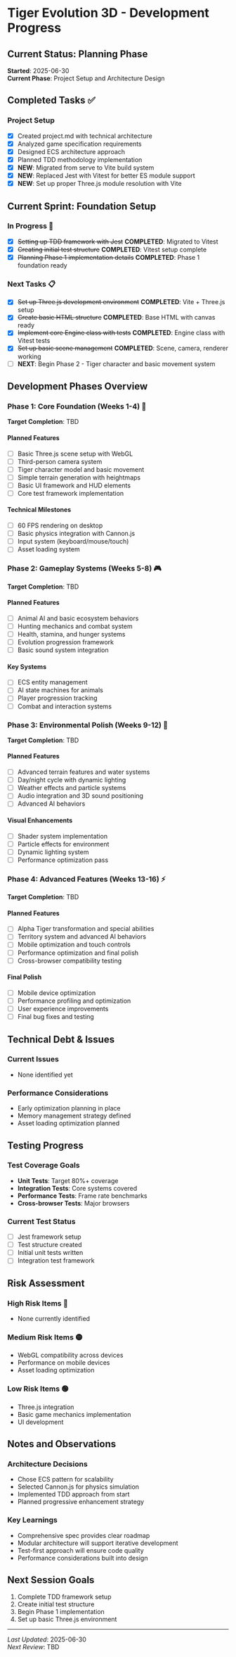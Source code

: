 # Tiger Evolution 3D - Development Progress

## Current Status: Planning Phase
**Started**: 2025-06-30  
**Current Phase**: Project Setup and Architecture Design

## Completed Tasks ✅

### Project Setup
- [x] Created project.md with technical architecture
- [x] Analyzed game specification requirements
- [x] Designed ECS architecture approach
- [x] Planned TDD methodology implementation
- [x] **NEW**: Migrated from serve to Vite build system
- [x] **NEW**: Replaced Jest with Vitest for better ES module support
- [x] **NEW**: Set up proper Three.js module resolution with Vite

## Current Sprint: Foundation Setup

### In Progress 🚧
- [x] ~~Setting up TDD framework with Jest~~ **COMPLETED**: Migrated to Vitest
- [x] ~~Creating initial test structure~~ **COMPLETED**: Vitest setup complete
- [x] ~~Planning Phase 1 implementation details~~ **COMPLETED**: Phase 1 foundation ready

### Next Tasks 📋
- [x] ~~Set up Three.js development environment~~ **COMPLETED**: Vite + Three.js setup
- [x] ~~Create basic HTML structure~~ **COMPLETED**: Base HTML with canvas ready
- [x] ~~Implement core Engine class with tests~~ **COMPLETED**: Engine class with Vitest tests
- [x] ~~Set up basic scene management~~ **COMPLETED**: Scene, camera, renderer working
- [ ] **NEXT**: Begin Phase 2 - Tiger character and basic movement system

## Development Phases Overview

### Phase 1: Core Foundation (Weeks 1-4) 🎯
**Target Completion**: TBD

#### Planned Features
- [ ] Basic Three.js scene setup with WebGL
- [ ] Third-person camera system
- [ ] Tiger character model and basic movement
- [ ] Simple terrain generation with heightmaps
- [ ] Basic UI framework and HUD elements
- [ ] Core test framework implementation

#### Technical Milestones
- [ ] 60 FPS rendering on desktop
- [ ] Basic physics integration with Cannon.js
- [ ] Input system (keyboard/mouse/touch)
- [ ] Asset loading system

### Phase 2: Gameplay Systems (Weeks 5-8) 🎮
**Target Completion**: TBD

#### Planned Features
- [ ] Animal AI and basic ecosystem behaviors
- [ ] Hunting mechanics and combat system
- [ ] Health, stamina, and hunger systems
- [ ] Evolution progression framework
- [ ] Basic sound system integration

#### Key Systems
- [ ] ECS entity management
- [ ] AI state machines for animals
- [ ] Player progression tracking
- [ ] Combat and interaction systems

### Phase 3: Environmental Polish (Weeks 9-12) 🌟
**Target Completion**: TBD

#### Planned Features
- [ ] Advanced terrain features and water systems
- [ ] Day/night cycle with dynamic lighting
- [ ] Weather effects and particle systems
- [ ] Audio integration and 3D sound positioning
- [ ] Advanced AI behaviors

#### Visual Enhancements
- [ ] Shader system implementation
- [ ] Particle effects for environment
- [ ] Dynamic lighting system
- [ ] Performance optimization pass

### Phase 4: Advanced Features (Weeks 13-16) ⚡
**Target Completion**: TBD

#### Planned Features
- [ ] Alpha Tiger transformation and special abilities
- [ ] Territory system and advanced AI behaviors
- [ ] Mobile optimization and touch controls
- [ ] Performance optimization and final polish
- [ ] Cross-browser compatibility testing

#### Final Polish
- [ ] Mobile device optimization
- [ ] Performance profiling and optimization
- [ ] User experience improvements
- [ ] Final bug fixes and testing

## Technical Debt & Issues

### Current Issues
- None identified yet

### Performance Considerations
- Early optimization planning in place
- Memory management strategy defined
- Asset loading optimization planned

## Testing Progress

### Test Coverage Goals
- **Unit Tests**: Target 80%+ coverage
- **Integration Tests**: Core systems covered
- **Performance Tests**: Frame rate benchmarks
- **Cross-browser Tests**: Major browsers

### Current Test Status
- [ ] Jest framework setup
- [ ] Test structure created
- [ ] Initial unit tests written
- [ ] Integration test framework

## Risk Assessment

### High Risk Items 🔴
- None currently identified

### Medium Risk Items 🟡
- WebGL compatibility across devices
- Performance on mobile devices
- Asset loading optimization

### Low Risk Items 🟢
- Three.js integration
- Basic game mechanics implementation
- UI development

## Notes and Observations

### Architecture Decisions
- Chose ECS pattern for scalability
- Selected Cannon.js for physics simulation
- Implemented TDD approach from start
- Planned progressive enhancement strategy

### Key Learnings
- Comprehensive spec provides clear roadmap
- Modular architecture will support iterative development
- Test-first approach will ensure code quality
- Performance considerations built into design

## Next Session Goals

1. Complete TDD framework setup
2. Create initial test structure
3. Begin Phase 1 implementation
4. Set up basic Three.js environment

---
*Last Updated*: 2025-06-30  
*Next Review*: TBD
